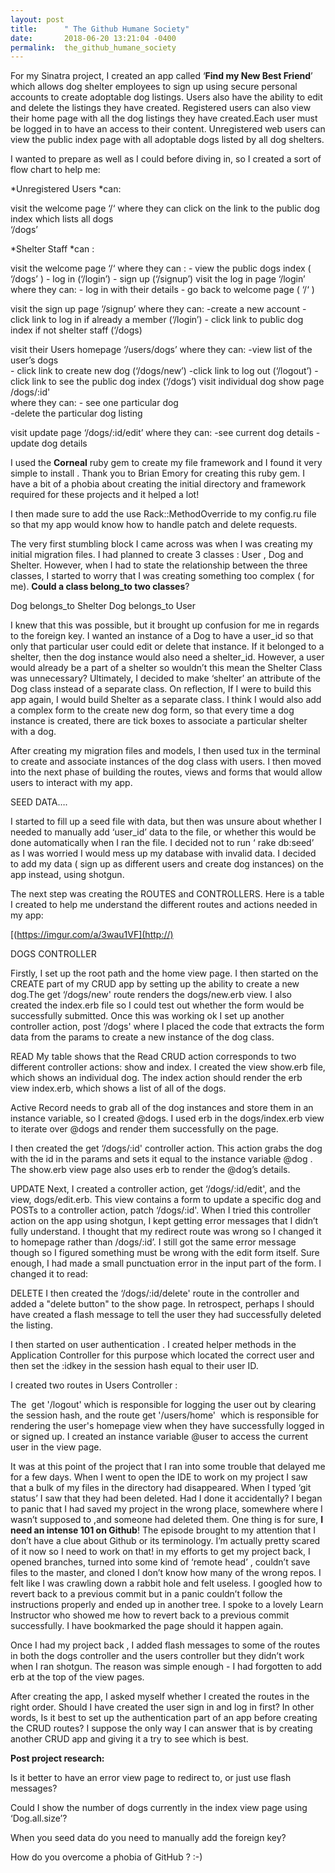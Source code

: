 ```yaml
---
layout: post
title:      " The Github Humane Society"
date:       2018-06-20 13:21:04 -0400
permalink:  the_github_humane_society
---
```



For my Sinatra project, I created an app called ‘**Find my New Best Friend**’ which allows dog shelter employees to sign up using secure personal accounts to create adoptable dog listings. Users also have the ability to edit and delete the listings they have created. Registered users can also view their home page with all the dog listings they have created.Each user must be logged in to have an access to their content. Unregistered web users can view the public index page with all adoptable dogs listed by all dog shelters. 

I wanted to prepare as well as I could before diving in, so I created a sort of flow chart to help me:

*Unregistered Users *can:

visit the welcome page    ‘/‘    where they can click on the link to the public dog index which lists all dogs  
 ‘/dogs’


*Shelter Staff *can :

visit the welcome page    ‘/‘
    	where they can :  		- view the public dogs index ( ‘/dogs’ )
   						- log in      (‘/login’)
   						- sign up  (‘/signup’)
visit the log in page       ‘/login’
   	 where they can:		 - log in  with their details 
    						- go back to welcome page  ( ‘/‘ )           

visit the sign up page  ‘/signup’
          where they can: 		-create a new account
   						 - click link to log in if already a member (‘/login’)
                                          	-  click link to public dog index if not shelter staff (‘/dogs)
     
visit their Users homepage   ‘/users/dogs’
  	  where they can:      	-view list of the user’s dogs   
  						- click link to create new dog                 (‘/dogs/new’)
  						-click link to log out                                (‘/logout’)
   						-click link to see the public dog index    (‘/dogs’) 
visit individual dog show page        /dogs/:id'      
           where they can:             - see one particular dog                          
						-delete the particular dog listing

visit update page                        ‘/dogs/:id/edit’
          where they can: 		-see current dog details
						-update dog details 

  

I used the **Corneal** ruby gem to create my file framework and I found it very simple to install . Thank you to Brian Emory for creating this ruby gem. I have a bit of a phobia about creating the initial directory and framework required for these projects and it helped a lot!

I then made sure to add the use Rack::MethodOverride to my config.ru file so that my app would know how to handle patch and delete requests. 

The very first stumbling block I came across was when I was creating my initial migration files. I had planned to create 3 classes : User , Dog and Shelter. However, when I had to state the relationship between the three classes, I started to worry that I was creating something too complex ( for me). **Could a class belong_to two classes**?



Dog belongs_to Shelter
Dog belongs_to User 

I knew that this was possible, but it brought up confusion for me in regards to the foreign key. I wanted an instance of a Dog to have a user_id so that only that particular user could edit or delete that instance. If it belonged to a shelter, then the dog instance would also need a shelter_id. However, a user would already  be a part of a shelter so wouldn’t this mean the Shelter Class was unnecessary? Ultimately, I decided to make ‘shelter’ an attribute of the Dog class instead of a separate class. On reflection,  If I were to build this app again, I would build Shelter as a separate class. I think I would also add a complex form to the create new dog form,  so that every time a dog instance is created, there are tick boxes to associate a particular shelter with a dog.  

After creating my migration files and models, I then used tux in the terminal to create and associate instances of the dog class with users.  I then moved into the next phase of building the routes, views and forms that would allow users to interact with my app. 


 SEED DATA….    

I started to fill up a seed file with data, but then was unsure about whether I needed to manually add ‘user_id’ data to the file, or whether this would be done automatically when I ran the file. I decided not to run ‘ rake db:seed’ as I was worried I would mess up my database with invalid data.  I decided to add my data ( sign up as different users and create dog instances)  on the app instead, using shotgun. 

The next step was creating the ROUTES and CONTROLLERS.  Here is a table I created to help me understand the different routes and actions needed in my app:   

[(https://imgur.com/a/3wau1VF](http://)



DOGS CONTROLLER 

Firstly, I set up the root path and the home view page. I then started on the CREATE part of my CRUD app by setting up the ability to create a new dog.The get ‘/dogs/new'  route  renders the dogs/new.erb view.  I also created the index.erb file so I could test out whether the form would be successfully submitted. Once this was working ok I set up another controller action, post ‘/dogs'  where I placed the code that extracts the form data from the params to create a new instance of the dog class. 

READ
My table shows that the Read CRUD action corresponds to two different controller actions: show and index.  I created the view show.erb file, which shows an individual dog. The index action should render the erb view index.erb, which shows a list of all of the dogs.

Active Record needs to grab all of the dog instances and store them in an instance variable, so I created @dogs. I used erb in  the dogs/index.erb view  to iterate over @dogs and render them successfully on the page.

I then created the get ‘/dogs/:id' controller action. This action grabs the dog with the id in the params and sets it equal to the instance variable @dog . The show.erb view page also uses erb to render the @dog’s details.

UPDATE
Next, I created a controller action, get ‘/dogs/:id/edit', and the view, dogs/edit.erb. This view contains a form to update a specific dog and POSTs to a controller action, patch ‘/dogs/:id'. When I tried this controller action on the app using shotgun, I kept getting error messages that I didn’t fully understand. I thought that my redirect route was wrong so I changed it to homepage rather than /dogs/:id’. I still got the same error message though so I figured something must be wrong with the edit form itself. Sure enough, I had made a small punctuation error in the input part of the form. I changed it to read: 

<input id="hidden" type="hidden" name="_method" value="patch">


DELETE
I then created the  ‘/dogs/:id/delete' route in the controller and added a "delete button" to the show page.  In retrospect, perhaps I should have created a flash message to tell the user they had successfully deleted the listing. 

I then started on user authentication . I created helper methods in the Application Controller for this purpose which located the correct user and then set the :idkey in the session hash equal to their user ID.

I  created two  routes  in Users Controller :

The    get '/logout' which is responsible for logging the user out by clearing the session hash,
and the  route   get  '/users/home'  which is responsible for rendering the user's homepage view when they have successfully logged in or signed up. I created an instance variable @user to access the current user in the view page.

It was at this point  of the project that I ran into some trouble that delayed me for a few days. When I went to open the IDE to work on my project I saw that a bulk of my files in the directory had disappeared. When I typed ‘git status’ I saw that they had been deleted. Had I done it accidentally? I began to panic that I had saved my project in the wrong place, somewhere where I wasn’t supposed to ,and someone had deleted them. One thing is for sure, **I need an intense 101 on Github**! The episode brought to my attention that I don’t have a clue about Github or its terminology.  I’m actually pretty scared of it now so I need to work on that! in my efforts to get my project back,  I opened branches, turned into some kind of ‘remote head’ , couldn’t save files to the master, and cloned I don’t know how many of the wrong repos. I felt like I was crawling down a rabbit hole and felt useless. I googled how to revert back to a previous commit but in a panic couldn’t follow the instructions properly and ended up in another tree. I spoke to a lovely Learn Instructor who showed me how to revert back to a  previous commit successfully. I have bookmarked the page should it happen again. 
 
Once I had my project back , I added flash messages to some of the routes in both the dogs controller and the users controller but they didn’t work when I ran shotgun.  The reason was simple enough - I had forgotten to add erb at the top of the view pages. 

After creating the app, I asked myself whether I created the routes in the right order. Should I have created the user sign in and log in first? In other words, Is it best to set up the authentication part of an app before creating the CRUD routes? I suppose the only way I can answer that is by creating another CRUD app and giving it a try to see which is best. 

**Post project research:**

Is it better to have an error view page to redirect to,  or just use flash messages?

Could I show the number of dogs currently in the index view page using ‘Dog.all.size’?

When you seed data do you need to manually add the foreign key? 

How do you overcome a phobia of GitHub ? :-) 
